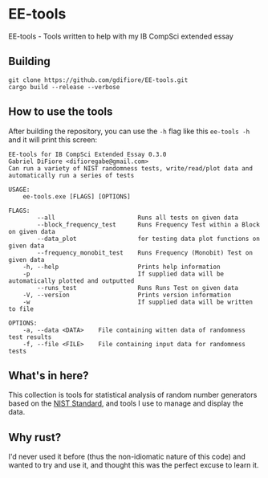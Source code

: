 # EE-tools
EE-tools - Tools written to help with my IB CompSci extended essay

## Building

```
git clone https://github.com/gdifiore/EE-tools.git
cargo build --release --verbose
```

## How to use the tools
After building the repository, you can use the `-h` flag like this `ee-tools -h` and it will print this screen:
```
EE-tools for IB CompSci Extended Essay 0.3.0
Gabriel DiFiore <difioregabe@gmail.com>
Can run a variety of NIST randomness tests, write/read/plot data and automatically run a series of tests

USAGE:
    ee-tools.exe [FLAGS] [OPTIONS]

FLAGS:
        --all                       Runs all tests on given data
        --block_frequency_test      Runs Frequency Test within a Block on given data
        --data_plot                 for testing data plot functions on given data
        --frequency_monobit_test    Runs Frequency (Monobit) Test on given data
    -h, --help                      Prints help information
    -p                              If supplied data will be automatically plotted and outputted
        --runs_test                 Runs Runs Test on given data
    -V, --version                   Prints version information
    -w                              If supplied data will be written to file

OPTIONS:
    -a, --data <DATA>    File containing witten data of randomness test results
    -f, --file <FILE>    File containing input data for randomness tests
```

## What's in here?
This collection is tools for statistical analysis of random number generators based on the [NIST Standard](https://nvlpubs.nist.gov/nistpubs/Legacy/SP/nistspecialpublication800-22r1a.pdf), and tools I use to manage and display the data.

## Why rust?
I'd never used it before (thus the non-idiomatic nature of this code) and wanted to try and use it, and thought this was the perfect excuse to learn it.
